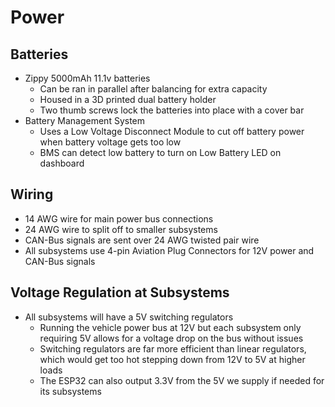 # Power

## Batteries

* Zippy 5000mAh 11.1v batteries
  * Can be ran in parallel after balancing for extra capacity
  * Housed in a 3D printed dual battery holder
  * Two thumb screws lock the batteries into place with a cover bar
* Battery Management System
  * Uses a Low Voltage Disconnect Module to cut off battery power when battery voltage gets too low
  * BMS can detect low battery to turn on Low Battery LED on dashboard

## Wiring

* 14 AWG wire for main power bus connections
* 24 AWG wire to split off to smaller subsystems 
* CAN-Bus signals are sent over 24 AWG twisted pair wire
* All subsystems use 4-pin Aviation Plug Connectors for 12V power and CAN-Bus signals

## Voltage Regulation at Subsystems

* All subsystems will have a 5V switching regulators
   * Running the vehicle power bus at 12V but each subsystem only requiring 5V allows for a voltage drop on the bus without issues
   * Switching regulators are far more efficient than linear regulators, which would get too hot stepping down from 12V to 5V at higher loads
   * The ESP32 can also output 3.3V from the 5V we supply if needed for its subsystems
